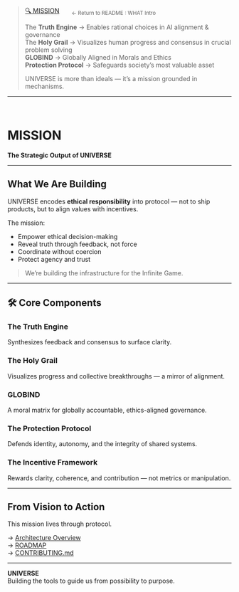 > [🔍 MISSION](../README.md#mission--the-what) &nbsp;&nbsp;&nbsp;&nbsp;&nbsp; <sub>← Return to README : WHAT Intro</sub>  
>  
> The **Truth Engine** → Enables rational choices in AI alignment & governance  
> The **Holy Grail** → Visualizes human progress and consensus in crucial problem solving  
> **GLOBIND** → Globally Aligned in Morals and Ethics  
> **Protection Protocol** → Safeguards society’s most valuable asset  
>  
> UNIVERSE is more than ideals — it’s a mission grounded in mechanisms.

---


<br>

# MISSION  
**The Strategic Output of UNIVERSE**

---

## What We Are Building

UNIVERSE encodes **ethical responsibility** into protocol — not to ship products, but to align values with incentives.

The mission:  
- Empower ethical decision-making  
- Reveal truth through feedback, not force  
- Coordinate without coercion  
- Protect agency and trust

> We’re building the infrastructure for the Infinite Game.

---

## 🛠️ Core Components

### The Truth Engine  
Synthesizes feedback and consensus to surface clarity.

### The Holy Grail  
Visualizes progress and collective breakthroughs — a mirror of alignment.

### GLOBIND  
A moral matrix for globally accountable, ethics-aligned governance.

### The Protection Protocol  
Defends identity, autonomy, and the integrity of shared systems.

### The Incentive Framework  
Rewards clarity, coherence, and contribution — not metrics or manipulation.

---

## From Vision to Action

This mission lives through protocol.

→ [Architecture Overview](D-ARCHITECTURE-OVERVIEW.md)  
→ [ROADMAP](ROADMAP.md)  
→ [CONTRIBUTING.md](CONTRIBUTING.md)

---

**UNIVERSE**  
Building the tools to guide us from possibility to purpose.
